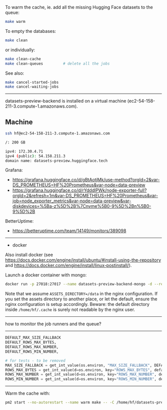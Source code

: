 To warm the cache, ie. add all the missing Hugging Face datasets to the queue:

```bash
make warm
```

To empty the databases:

```bash
make clean
```

or individually:

```bash
make clean-cache
make clean-queues         # delete all the jobs
```

See also:

```bash
make cancel-started-jobs
make cancel-waiting-jobs
```

---

datasets-preview-backend is installed on a virtual machine (ec2-54-158-211-3.compute-1.amazonaws.com).

## Machine

```bash
ssh hf@ec2-54-158-211-3.compute-1.amazonaws.com

/: 200 GB

ipv4: 172.30.4.71
ipv4 (public): 54.158.211.3
domain name: datasets-preview.huggingface.tech
```

Grafana:

- https://grafana.huggingface.co/d/gBtAotjMk/use-method?orgId=2&var-DS_PROMETHEUS=HF%20Prometheus&var-node=data-preview
- https://grafana.huggingface.co/d/rYdddlPWk/node-exporter-full?orgId=2&refresh=1m&var-DS_PROMETHEUS=HF%20Prometheus&var-job=node_exporter_metrics&var-node=data-preview&var-diskdevices=%5Ba-z%5D%2B%7Cnvme%5B0-9%5D%2Bn%5B0-9%5D%2B

BetterUptime:

- https://betteruptime.com/team/14149/monitors/389098

---

- docker

Also install docker (see https://docs.docker.com/engine/install/ubuntu/#install-using-the-repository and https://docs.docker.com/engine/install/linux-postinstall/).

Launch a docker container with mongo:

```bash
docker run -p 27018:27017 --name datasets-preview-backend-mongo -d --restart always mongo:latest
```

Note that we assume `ASSETS_DIRECTORY=/data` in the nginx configuration. If you set the assets directory to another place, or let the default, ensure the nginx configuration is setup accordingly. Beware: the default directory inside `/home/hf/.cache` is surely not readable by the nginx user.

---

how to monitor the job runners and the queue?

---

```python
DEFAULT_MAX_SIZE_FALLBACK
DEFAULT_ROWS_MAX_BYTES,
DEFAULT_ROWS_MAX_NUMBER,
DEFAULT_ROWS_MIN_NUMBER,

# for tests - to be removed
MAX_SIZE_FALLBACK = get_int_value(os.environ, "MAX_SIZE_FALLBACK", DEFAULT_MAX_SIZE_FALLBACK)
ROWS_MAX_BYTES = get_int_value(d=os.environ, key="ROWS_MAX_BYTES", default=DEFAULT_ROWS_MAX_BYTES)
ROWS_MAX_NUMBER = get_int_value(d=os.environ, key="ROWS_MAX_NUMBER", default=DEFAULT_ROWS_MAX_NUMBER)
ROWS_MIN_NUMBER = get_int_value(d=os.environ, key="ROWS_MIN_NUMBER", default=DEFAULT_ROWS_MIN_NUMBER)
```

---

Warm the cache with:

```bash
pm2 start --no-autorestart --name warm make -- -C /home/hf/datasets-preview-backend/ warm
```
